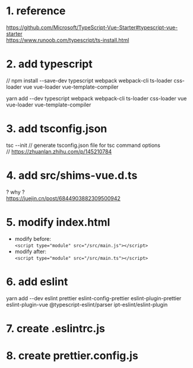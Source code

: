 # 1. reference
https://github.com/Microsoft/TypeScript-Vue-Starter#typescript-vue-starter  
https://www.runoob.com/typescript/ts-install.html  

# 2. add typescript
// npm install --save-dev typescript webpack webpack-cli ts-loader css-loader vue vue-loader vue-template-compiler

yarn add --dev typescript webpack webpack-cli ts-loader css-loader vue vue-loader vue-template-compiler


# 3. add tsconfig.json
tsc --init
// generate tsconfig.json file for tsc command options  
// https://zhuanlan.zhihu.com/p/145210784  

# 4. add src/shims-vue.d.ts
? why ?  
https://juejin.cn/post/6844903882309500942  

# 5. modify index.html
* modify before:  
`<script type="module" src="/src/main.js"></script>`  
* modify after:  
`<script type="module" src="/src/main.ts"></script>`  

# 6. add eslint
yarn add --dev eslint prettier eslint-config-prettier eslint-plugin-prettier eslint-plugin-vue @typescript-eslint/parser ipt-eslint/eslint-plugin

# 7. create .eslintrc.js

# 8. create prettier.config.js
